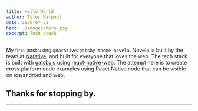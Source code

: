```yaml
---
title: Hello World
author: Tyler Harpool
date: 2020-07-31
hero: ./images/hero.jpg
excerpt: Tech stack
---
```


My first post using `@narative/gatsby-theme-novela`. Novela is built by the team at [Narative](https://narative.co), and built for everyone that loves the web. The tech stack is built with [gatsbyjs](https://gatsbyjs.com) using [react-native-web](https://github.com/necolas/react-native-web). The attempt here is to create cross platform code examples using React Native code that can be visible on ios/android and web.


Thanks for stopping by. 
---
---


